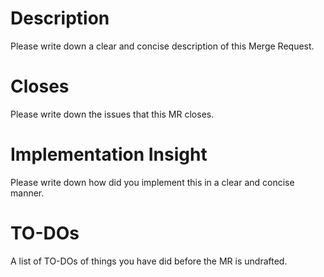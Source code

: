# Description

Please write down a clear and concise description of this Merge Request.

# Closes

Please write down the issues that this MR closes.

# Implementation Insight

Please write down how did you implement this in a clear and concise manner.

# TO-DOs

A list of TO-DOs of things you have did before the MR is undrafted.
